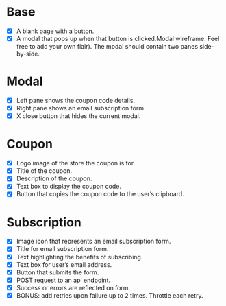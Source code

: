 # Base
- [x] A blank page with a button.
- [x] A modal that pops up when that button is clicked.Modal wireframe. Feel free to add your own flair). The modal should contain two panes side-by-side.

# Modal

- [x] Left pane shows the coupon code details.
- [x] Right pane shows an email subscription form.
- [x] X close button that hides the current modal.

# Coupon

- [x] Logo image of the store the coupon is for.
- [x] Title of the coupon.
- [x] Description of the coupon.
- [x] Text box to display the coupon code.
- [x] Button that copies the coupon code to the user’s clipboard.

# Subscription

- [x] Image icon that represents an email subscription form.
- [x] Title for email subscription form.
- [x] Text highlighting the benefits of subscribing.
- [x] Text box for user’s email address.
- [x] Button that submits the form.
- [x] POST request to an api endpoint.
- [x] Success or errors are reflected on form.
- [x] BONUS: add retries upon failure up to 2 times. Throttle each retry.